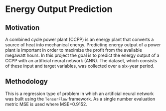 # Energy Output Prediction

## Motivation
A combined cycle power plant (CCPP) is an energy plant that converts a source of heat into mechanical energy. Predicting energy output of a power plant is important in order to maximize the profit from the available megawatt hours. In this project the goal is to predict the energy output of a CCPP with an artificial neural network (ANN). The dataset, which consists of these input and target variables, was collected over a six-year period.

## Methodology
This is a regression type of problem in which an artificial neural network was built using the `TensorFlow` framework. As a single number evaluation metric MSE is used where MSE=0.9152.